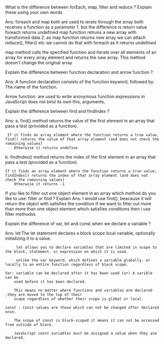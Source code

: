 What is the difference between forEach, map, filter and reduce ? Explain these using your own words

Ans: foreach and map both are used to ierate through the array
     both receives a function as a parameter
     1.   but the difference is return value
        foreach returns undefined
        map function  retruns a new array with transformed data
    2. as map function returns new array we can attach reduce(), filter() etc
        we cannot do that with foreach as it returns undefined

map method calls the specified function and iterate over all elements of an array for every array element and returns the new array.
     This method doesn't change the original array





Explain the difference between function declaration and arrow function ?

Ans: A function declaration consists of the function keyword, followed by: The name of the function.

Arrow function: are used to write anonymous function expressions in JavaScript
                does not bind its own this, arguments,




Explain the difference between find and findIndex ?

Ans: a. find() method returns the value of the first element in an array that pass a test (provided as a function).

     If it finds an array element where the function returns a true value, find() returns the value of that array element (and does not check the remaining values)
        Otherwise it returns undefine

b. findIndex() method returns the index of the first element in an array that pass a test (provided as a function).
    
    If it finds an array element where the function returns a true value, findIndex() returns the index of that array element (and does not check the remaining values)
        Otherwise it returns -1


If you like to filter out one object element in an array which method do you like to use: filter or find ? Explain
Ans: I would use find(), beacause it will return the object with satisfies the condition
    if we want to filter out more than more than one object element which satisfies conditions then i use filter methodss


Explain the difference of var, let and const when we declare a variable ?

Ans: let:The let statement declares a block scope local variable, optionally initializing it to a value.

         let allows you to declare variables that are limited in scope to the block, statement, or expression on which it is used.

         unlike the var keyword, which defines a variable globally, or locally to an entire function regardless of block scope.

    Var: variable can be declared after it has been used (or) A varible can be
        used before it has been declared.

        This means no matter where functions and variables are declared ,they are moved to the top of their 
        scope regardless of whether their scope is global or local.

    const : Const values are those which can not be changed after declared once.

        The scope of const is block-scoped it means it can not be accessed from outside of block.
        
        JavaScript const variables must be assigned a value when they are declared.
       
        




